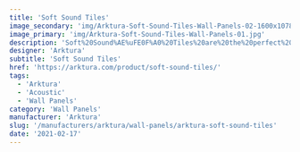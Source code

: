 ```yaml
---
title: 'Soft Sound Tiles'
image_secondary: 'img/Arktura-Soft-Sound-Tiles-Wall-Panels-02-1600x1078.jpg'
image_primary: 'img/Arktura-Soft-Sound-Tiles-Wall-Panels-01.jpg'
description: 'Soft%20Sound%AE%uFE0F%A0%20Tiles%20are%20the%20perfect%20building%20blocks%20to%20easily%20and%20affordably%20enhance%20aesthetics%20and%20acoustic%20performance%20across%20interior%20space.%20Made%20from%20Arktura%27s%20Soft%20Sound%AE%uFE0F%20Acoustical%20material%2C%A0Soft%20Sound%AE%uFE0F%20Tiles%20can%20be%20simply%20adhered%20to%20wall%20surfaces%20to%20absorb%20sound%20while%20creating%20limitless%20design%20opportunities.%20Mix%20and%20match%20its%20five%20standard%20sizes%20and%20dozens%20of%20color%20options%2C%20including%20wood%20textures%2C%20to%20create%20the%20best%20design%20for%20your%20project.%20Tiles%20can%20also%20be%20field%20trimmed%20to%20effortlessly%20adapt%20to%20surrounding%20building%20conditions%20and%20create%20endless%20possibilities.'
designer: 'Arktura'
subtitle: 'Soft Sound Tiles'
href: 'https://arktura.com/product/soft-sound-tiles/'
tags:
  - 'Arktura'
  - 'Acoustic'
  - 'Wall Panels'
category: 'Wall Panels'
manufacturer: 'Arktura'
slug: '/manufacturers/arktura/wall-panels/arktura-soft-sound-tiles'
date: '2021-02-17'
---
```

